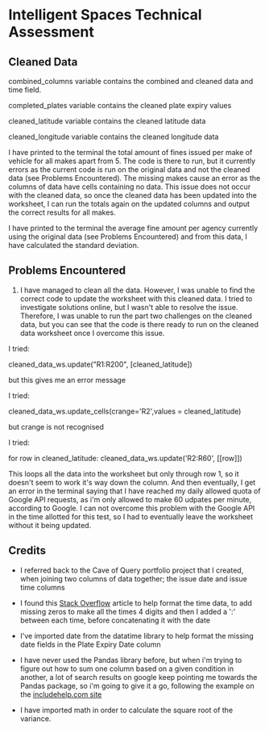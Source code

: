 # Intelligent Spaces Technical Assessment #

## Cleaned Data

combined_columns variable contains the combined and cleaned data and time field.

completed_plates variable contains the cleaned plate expiry values

cleaned_latitude variable contains the cleaned latitude data

cleaned_longitude variable contains the cleaned longitude data


I have printed to the terminal the total amount of fines issued per make of vehicle for all makes apart from 5. The code is there to run, but it currently errors as the current code is run on the original data and not the cleaned data (see Problems Encountered). The missing makes cause an error as the columns of data have cells containing no data. This issue does not occur with the cleaned data, so once the cleaned data has been updated into the worksheet, I can run the totals again on the updated columns and output the correct results for all makes. 

I have printed to the terminal the average fine amount per agency currently using the original data (see Problems Encountered) and from this data, I have calculated the standard deviation.

## Problems Encountered

1. I have managed to clean all the data. However, I was unable to find the correct code to update the worksheet with this cleaned data. I tried to investigate solutions online, but I wasn't able to resolve the issue. Therefore, I was unable to run the part two challenges on the cleaned data, but you can see that the code is there ready to run on the cleaned data worksheet once I overcome this issue. 

I tried:

cleaned_data_ws.update("R1:R200", [cleaned_latitude])

but this gives me an error message

I tried: 

cleaned_data_ws.update_cells(crange='R2',values = cleaned_latitude)

but crange is not recognised

I tried: 

for row in cleaned_latitude:
    cleaned_data_ws.update('R2:R60', [[row]])

This loops all the data into the worksheet but only through row 1, so it doesn't seem to work it's way down the column. And then eventually, I get an error in the terminal saying that I have reached my daily allowed quota of Google API requests, as i'm only allowed to make 60 udpates per minute, according to Google. I can not overcome this problem with the Google API in the time allotted for this test, so I had to eventually leave the worksheet without it being updated. 


## Credits

* I referred back to the Cave of Query portfolio project that I created, when joining two columns of data together; the issue date and issue time columns

* I found this [Stack Overflow](https://stackoverflow.com/questions/21620602/add-leading-zero-python) article to help format the time data, to add missing zeros to make all the times 4 digits and then I added a ':' between each time, before concatenating it with the date

* I've imported date from the datatime library to help format the missing date fields in the Plate Expiry Date column

* I have never used the Pandas library before, but when i'm trying to figure out how to sum one column based on a given condition in another, a lot of search results on google keep pointing me towards the Pandas package, so i'm going to give it a go, following the example on the [includehelp.com site](https://www.includehelp.com/python/how-to-sum-values-in-a-column-that-matches-a-given-condition-using-pandas.aspx)

* I have imported math in order to calculate the square root of the variance.





